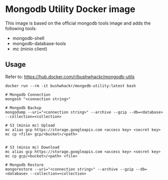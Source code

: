 # Mongodb Utility Docker image

This image is based on the official mongodb tools image and adds the following tools:

+ mongodb-shell
+ mongodb-database-tools
+ mc (minio client)

## Usage

Refer to: https://hub.docker.com/r/bushwhackr/mongodb-utils

```shell
docker run --rm -it bushwhackr/mongodb-utility:latest bash

# Mongodb Connection
mongosh "<connection string>"

# Mongodb Backup
mongodump --uri="<connection string>" --archive --gzip --db=<database> --collection=<collection>

# S3 (minio mc) Upload
mc alias gcp https://storage.googleapis.com <access key> <secret key>
mc cp <file> gcp/<bucket>/<path>


# S3 (minio mc) Download
mc alias gcp https://storage.googleapis.com <access key> <secret key>
mc cp gcp/<bucket>/<path> <file>

# Mongodb Restore
mongorestore --uri="<connection string>" --archive --gzip --db=<database> --collection=<collection>
```
